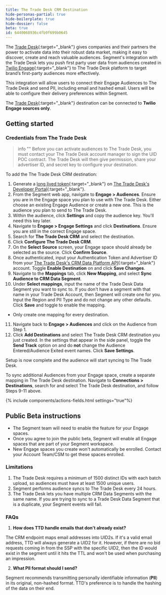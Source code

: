 ```yaml
---
title: The Trade Desk CRM Destination
hide-personas-partial: true
hide-boilerplate: true
hide-dossier: false
beta: true
id: 6440068936c4fb9f699b0645
---
```



The [Trade Desk](https://www.thetradedesk.com/us){:target="_blank"} gives companies and their partners the power to activate data into their robust data market, making it easy to discover, create and reach valuable audiences. Segment's integration with the Trade Desk lets you push first party user data from audiences created in [Twilio Engage](https://www.twilio.com/en-us/engage){:target="_blank"} to The Trade Desk platform to target brand’s first-party audiences more effectively. 

This integration will allow users to connect their Engage Audiences to The Trade Desk and send PII, including email and hashed email. Users will be able to configure their delivery preferences within Segment.

The [Trade Desk](https://www.thetradedesk.com/us){:target="_blank"} destination can be connected to **Twilio Engage sources only**.

## Getting started

### Credentials from The Trade Desk 

> info ""
> Before you can activate audiences to The Trade Desk, you must contact your The Trade Desk account manager to sign the UID POC contract. The Trade Desk will then give permission, share your advertiser ID, and secret key to configure your destination.

To add the The Trade Desk CRM destination:

1. Generate a [long lived token](https://partner.thetradedesk.com/v3/portal/api/doc/Authentication#ui-method-create){:target="_blank"} on [The Trade Desk's Developer Portal](https://api.thetradedesk.com/v3/tokens){:target="_blank"}.
2. From the Segment web app, navigate to **Engage > Audiences**. Ensure you are in the Engage space you plan to use with The Trade Desk. Either choose an existing Engage Audience or create a new one. This is the audience you plan to send to The Trade Desk.
3. Within the audience, click **Settings** and copy the audience key. You'll need this key later.
4. Navigate to **Engage > Engage Settings** and click **Destinations**. Ensure you are still in the correct Engage space.
5. Search for **The Trade Desk CRM** and select the destination.
6. Click **Configure The Trade Desk CRM**.
7. On the **Select Source** screen, your Engage space should already be selected as the source. Click **Confirm Source**.
8. Once authenticated, input your Authentication Token and Advertiser ID from your [The Trade Desk's CRM Data Platform API](https://api.thetradedesk.com/v3/portal/data/doc/DataIntegrateCRMData){:target="_blank"} account. Toggle **Enable Destination** on and click **Save Changes**.
9. Navigate to the **Mappings** tab, click **New Mapping**, and select **Sync Audience to CRM Data Segment**.
10. Under **Select mappings**, input the name of the Trade Desk Data Segment you want to sync to. If you don't have a segment with that name in your Trade Desk Account, then Segment will create one for you. Input the Region and PII Type and do not change any other defaults. Click **Save** and toggle to enable the mapping.
  - Only create one mapping for every destination. 
11. Navigate back to **Engage > Audiences** and click on the Audience from Step 1. 
12. Click **Add Destinations** and select The Trade Desk CRM destination you just created. In the settings that appear in the side panel, toggle the **Send Track** option on and do **not** change the Audience Entered/Audience Exited event names. Click **Save Settings**.

Setup is now complete and the audience will start syncing to The Trade Desk.

To sync additional Audiences from your Engage space, create a separate mapping in The Trade Desk destination. Navigate to **Connections > Destinations**, search for and select The Trade Desk destination, and follow Steps 9-11 above.

{% include components/actions-fields.html settings="true"%}

## Public Beta instructions 

* The Segment team will need to enable the feature for your Engage spaces.
* Once you agree to join the public beta, Segment will enable all Engage spaces that are part of your Segment workspace.
* New Engage spaces you create won't automatically be enrolled. Contact your Account Team/CSM to get these spaces enrolled.


### Limitations

1. The Trade Desk requires a minimum of 1500 distinct IDs with each batch upload, so audiences must have at least 1500 unique users.
2. Segment performs audience syncs to The Trade Desk every 24 hours.
3. The Trade Desk lets you have multiple CRM Data Segments with the same name. If you are trying to sync to a Trade Desk Data Segment that is a duplicate, your Segment events will fail.

### FAQs 

1. **How does TTD handle emails that don't already exist?**

The CRM endpoint maps email addresses into UID2s. If it's a valid email address, TTD will always generate a UID2 for it. However, if there are no bid requests coming in from the SSP with the specific UID2, then the ID would exist in the segment until it hits the TTL and won't be used when purchasing an impression. 

2. **What PII format should I send?**

Segment recommends transmitting personally identifiable information (**PII**) in its original, non-hashed format. TTD's preference is to handle the hashing of the data on their end. 

